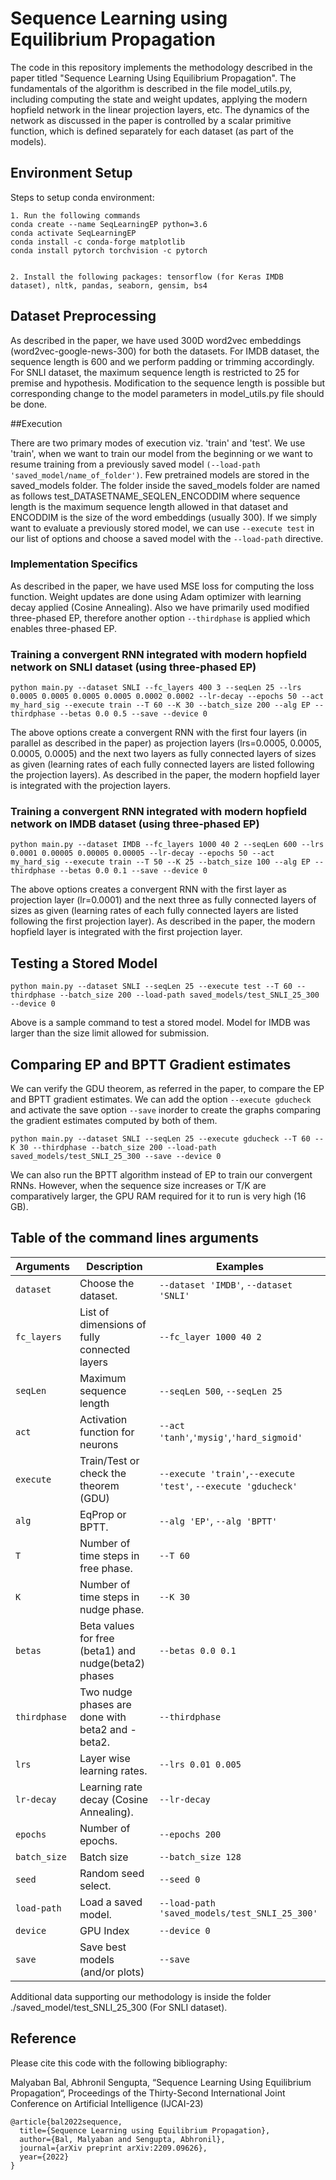 # Sequence Learning using Equilibrium Propagation


The code in this repository implements the methodology described in the paper titled "Sequence Learning Using Equilibrium Propagation". The fundamentals of the algorithm is described in the file model_utils.py, including computing the state and weight updates, applying the modern hopfield network in the linear projection layers, etc. The dynamics of the network as discussed in the paper is controlled by a scalar primitive function, which is defined separately for each dataset (as part of the models).




## Environment Setup


Steps to setup conda environment:
```
1. Run the following commands
conda create --name SeqLearningEP python=3.6
conda activate SeqLearningEP
conda install -c conda-forge matplotlib
conda install pytorch torchvision -c pytorch


2. Install the following packages: tensorflow (for Keras IMDB dataset), nltk, pandas, seaborn, gensim, bs4
```


## Dataset Preprocessing
As described in the paper, we have used 300D word2vec embeddings (word2vec-google-news-300) for both the datasets. For IMDB dataset, the sequence length is 600 and we perform padding or trimming accordingly. For SNLI dataset, the maximum sequence length is restricted to 25 for premise and hypothesis. Modification to the sequence length is possible but corresponding change to the model parameters in model_utils.py file should be done.


##Execution


There are two primary modes of execution viz. 'train' and 'test'. We use 'train', when we want to train our model from the beginning or we want to resume training from a previously saved model `(--load-path 'saved_model/name_of_folder')`.
Few pretrained models are stored in the saved_models folder. The folder inside the saved_models folder are named as follows test_DATASETNAME_SEQLEN_ENCODDIM where sequence length is the maximum sequence length allowed in that dataset and ENCODDIM is the size of the word embeddings (usually 300). If we simply want to evaluate a previously stored model, we can use `--execute test` in our list of options and choose a saved model with the `--load-path` directive.


### Implementation Specifics
As described in the paper, we have used MSE loss for computing the loss function. Weight updates are done using Adam optimizer with learning decay applied (Cosine Annealing). Also we have primarily used modified three-phased EP, therefore another option `--thirdphase` is applied which enables three-phased EP.


### Training a convergent RNN integrated with modern hopfield network on SNLI dataset (using three-phased EP)


```
python main.py --dataset SNLI --fc_layers 400 3 --seqLen 25 --lrs 0.0005 0.0005 0.0005 0.0005 0.0002 0.0002 --lr-decay --epochs 50 --act my_hard_sig --execute train --T 60 --K 30 --batch_size 200 --alg EP --thirdphase --betas 0.0 0.5 --save --device 0
```
The above options create a convergent RNN with the first four layers (in parallel as described in the paper) as projection layers (lrs=0.0005, 0.0005, 0.0005, 0.0005) and the next two layers as fully connected layers of sizes as given (learning rates of each fully connected layers are listed following the projection layers). As described in the paper, the modern hopfield layer is integrated with the projection layers.


### Training a convergent RNN integrated with modern hopfield network on IMDB dataset (using three-phased EP)


```
python main.py --dataset IMDB --fc_layers 1000 40 2 --seqLen 600 --lrs 0.0001 0.00005 0.00005 0.00005 --lr-decay --epochs 50 --act my_hard_sig --execute train --T 50 --K 25 --batch_size 100 --alg EP --thirdphase --betas 0.0 0.1 --save --device 0
```


The above options creates a convergent RNN with the first layer as projection layer (lr=0.0001) and the next three as fully connected layers of sizes as given (learning rates of each fully connected layers are listed following the first projection layer). As described in the paper, the modern hopfield layer is integrated with the first projection layer.




## Testing a Stored Model


```
python main.py --dataset SNLI --seqLen 25 --execute test --T 60 --thirdphase --batch_size 200 --load-path saved_models/test_SNLI_25_300 --device 0
```
Above is a sample command to test a stored model. Model for IMDB was larger than the size limit allowed for submission.




## Comparing EP and BPTT Gradient estimates


We can verify the GDU theorem, as referred in the paper, to compare the EP and BPTT gradient estimates. We can add the option `--execute gducheck` and activate the save option `--save` inorder to create the graphs comparing the gradient estimates computed by both of them.


```
python main.py --dataset SNLI --seqLen 25 --execute gducheck --T 60 --K 30 --thirdphase --batch_size 200 --load-path saved_models/test_SNLI_25_300 --save --device 0
```
We can also run the BPTT algorithm instead of EP to train our convergent RNNs. However, when the sequence size increases or T/K are comparatively larger, the GPU RAM required for it to run is very high (16 GB).


## Table of the command lines arguments


|Arguments|Description|Examples|
|-------|------|------|
|`dataset`|Choose the dataset.|`--dataset 'IMDB'`, `--dataset 'SNLI'`|
|`fc_layers`|List of dimensions of fully connected layers|`--fc_layer 1000 40 2`|
|`seqLen`|Maximum sequence length|`--seqLen 500`, `--seqLen 25`|
|`act`|Activation function for neurons|`--act 'tanh'`,`'mysig'`,`'hard_sigmoid'`|
|`execute`|Train/Test or check the theorem (GDU)|`--execute 'train'`,`--execute 'test'`, `--execute 'gducheck'`|
|`alg`|EqProp or BPTT.|`--alg 'EP'`, `--alg 'BPTT'`|
|`T`|Number of time steps in free phase.|`--T 60`|
|`K`|Number of time steps in nudge phase.|`--K 30`|
|`betas`|Beta values for free (beta1) and nudge(beta2) phases|`--betas 0.0 0.1`|
|`thirdphase`|Two nudge phases are done with beta2 and -beta2.|`--thirdphase`|
|`lrs`|Layer wise learning rates.|`--lrs 0.01 0.005`|
|`lr-decay`|Learning rate decay (Cosine Annealing).|`--lr-decay`|
|`epochs`|Number of epochs.|`--epochs 200`|
|`batch_size`|Batch size|`--batch_size 128`|
|`seed`|Random seed select.|`--seed 0`|
|`load-path`|Load a saved model.|`--load-path 'saved_models/test_SNLI_25_300'`|
|`device`|GPU Index|`--device 0`|
|`save`|Save best models (and/or plots)|`--save`|


Additional data supporting our methodology is inside the folder ./saved_model/test_SNLI_25_300 (For SNLI dataset).


## Reference

Please cite this code with the following bibliography:

Malyaban Bal, Abhronil Sengupta, “Sequence Learning Using Equilibrium Propagation“, Proceedings of the Thirty-Second International Joint Conference on Artificial Intelligence (IJCAI-23)

```
@article{bal2022sequence,
  title={Sequence Learning using Equilibrium Propagation},
  author={Bal, Malyaban and Sengupta, Abhronil},
  journal={arXiv preprint arXiv:2209.09626},
  year={2022}
}
```
